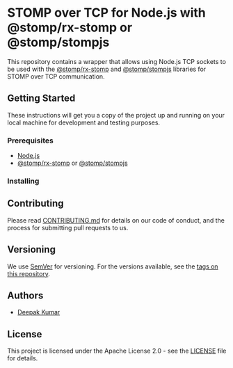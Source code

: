 # STOMP over TCP for Node.js with @stomp/rx-stomp or @stomp/stompjs

This repository contains a wrapper that allows using Node.js TCP sockets to be used with the [@stomp/rx-stomp] and [@stomp/stompjs] libraries for STOMP over TCP communication.

## Getting Started

These instructions will get you a copy of the project up and running on your local machine for development and testing purposes.

### Prerequisites

- [Node.js](https://nodejs.org/)
- [@stomp/rx-stomp] or [@stomp/stompjs]

### Installing

## Contributing

Please read [CONTRIBUTING.md](CONTRIBUTING.md) for details on our code of conduct, and the process for submitting pull requests to us.

## Versioning

We use [SemVer](http://semver.org/) for versioning. For the versions available, see the [tags on this repository](https://github.com/stomp-js/tcp-wrapper/tags).

## Authors

- [Deepak Kumar](https://github.com/kum-deepak)


## License

This project is licensed under the Apache License 2.0 - see the [LICENSE](LICENSE) file for details.


[@stomp/stompjs]: https://github.com/stomp-js/stompjs
[@stomp/rx-stomp]: https://github.com/stomp-js/rx-stomp
